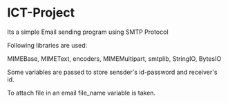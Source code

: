 # ICT-Project

Its a simple Email sending program using SMTP Protocol 

Following libraries are used:

MIMEBase, MIMEText, encoders, MIMEMultipart, smtplib, StringIO, BytesIO

Some variables are passed to store sensder's id-password and receiver's id.

To attach file in an email file_name variable is taken.
